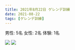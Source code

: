```yaml
---
title: 2021年8月22日 ゲレンデ訓練
date: 2021-08-22
tags: [ゲレンデ訓練]
---
```

男性: 5名
女性: 2名
体験: 1名

![](/2021/08/22/20210822/1.jpg)
![](/2021/08/22/20210822/2.jpg)
